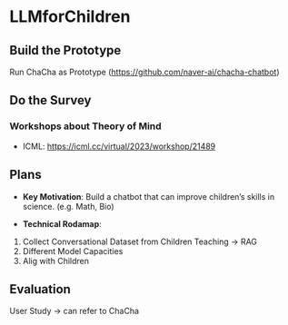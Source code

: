 # LLMforChildren


## Build the Prototype
Run ChaCha as Prototype (https://github.com/naver-ai/chacha-chatbot)

## Do the Survey
### Workshops about Theory of Mind
- ICML: https://icml.cc/virtual/2023/workshop/21489 

## Plans
- **Key Motivation**: Build a chatbot that can improve children’s skills in science. (e.g. Math, Bio)

- **Technical Rodamap**: 
1. Collect Conversational Dataset from Children Teaching -> RAG
2. Different Model Capacities
3. Alig with Children


## Evaluation
User Study -> can refer to ChaCha

